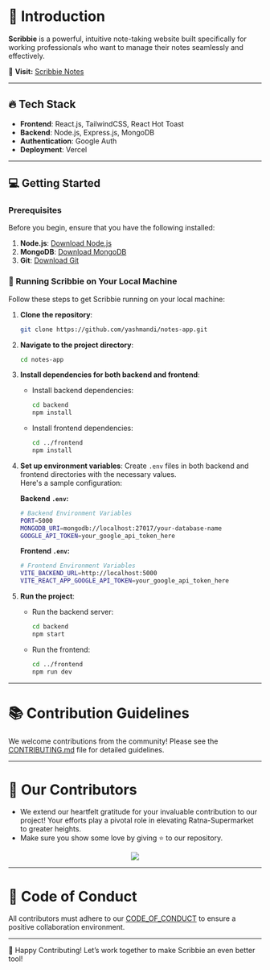 # 🚀 Introduction

**Scribbie** is a powerful, intuitive note-taking website built specifically for working professionals who want to manage their notes seamlessly and effectively.

📌 **Visit:** [Scribbie Notes](https://scribbie-notes.vercel.app)

---

## 🔥 Tech Stack

- **Frontend**: React.js, TailwindCSS, React Hot Toast
- **Backend**: Node.js, Express.js, MongoDB
- **Authentication**: Google Auth
- **Deployment**: Vercel

---

## 💻 Getting Started

### Prerequisites

Before you begin, ensure that you have the following installed:

1. **Node.js**: [Download Node.js](https://nodejs.org)
2. **MongoDB**: [Download MongoDB](https://www.mongodb.com)
3. **Git**: [Download Git](https://git-scm.com)

### 🚀 Running Scribbie on Your Local Machine

Follow these steps to get Scribbie running on your local machine:

1. **Clone the repository**:
    ```bash
    git clone https://github.com/yashmandi/notes-app.git
    ```

2. **Navigate to the project directory**:
    ```bash
    cd notes-app
    ```

3. **Install dependencies for both backend and frontend**:

    - Install backend dependencies:
      ```bash
      cd backend
      npm install
      ```

    - Install frontend dependencies:
      ```bash
      cd ../frontend
      npm install
      ```

4. **Set up environment variables**: Create `.env` files in both backend and frontend directories with the necessary values.  
   Here's a sample configuration:

    **Backend `.env`:**
    ```bash
    # Backend Environment Variables
    PORT=5000
    MONGODB_URI=mongodb://localhost:27017/your-database-name
    GOOGLE_API_TOKEN=your_google_api_token_here
    ```

    **Frontend `.env`:**
    ```bash
    # Frontend Environment Variables
    VITE_BACKEND_URL=http://localhost:5000
    VITE_REACT_APP_GOOGLE_API_TOKEN=your_google_api_token_here
    ```

5. **Run the project**:
    - Run the backend server:
      ```bash
      cd backend
      npm start
      ```
    - Run the frontend:
      ```bash
      cd ../frontend
      npm run dev
      ```

---

# 📚 Contribution Guidelines
We welcome contributions from the community! Please see the [CONTRIBUTING.md](CONTRIBUTING.md) file for detailed guidelines.

---


# 👀 Our Contributors

- We extend our heartfelt gratitude for your invaluable contribution to our project! Your efforts play a pivotal role in elevating Ratna-Supermarket to greater heights.
- Make sure you show some love by giving ⭐ to our repository.

<div align="center">

  <a href="https://github.com/Scribbie-Notes/notes-app">
    <img src="https://contrib.rocks/image?repo=Scribbie-Notes/notes-app&&max=1000" />
  </a>
</div>

---

# 🤝 Code of Conduct
All contributors must adhere to our [CODE_OF_CONDUCT](CODE_OF_CONDUCT.md) to ensure a positive collaboration environment.

---

🎉 Happy Contributing!
Let’s work together to make Scribbie an even better tool!

